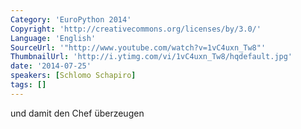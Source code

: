 ```yaml
---
Category: 'EuroPython 2014'
Copyright: 'http://creativecommons.org/licenses/by/3.0/'
Language: 'English'
SourceUrl: '"http://www.youtube.com/watch?v=1vC4uxn_Tw8"'
ThumbnailUrl: 'http://i.ytimg.com/vi/1vC4uxn_Tw8/hqdefault.jpg'
date: '2014-07-25'
speakers: [Schlomo Schapiro]
tags: []
---
```

und damit den Chef überzeugen